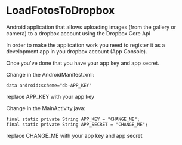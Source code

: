 LoadFotosToDropbox
==================

Android application that allows uploading images (from the gallery or camera) to a dropbox account using the Dropbox Core Api

In order to make the application work you need to register it as a development app in you dropbox account (App Console).

Once you've done that you have your app key and app secret. 

Change in the AndroidManifest.xml:
  
    data android:scheme="db-APP_KEY"

replace APP_KEY with your app key

Change in the MainActivity.java:

  	final static private String APP_KEY = "CHANGE_ME";
    final static private String APP_SECRET = "CHANGE_ME";
    
replace CHANGE_ME with your app key and app secret
